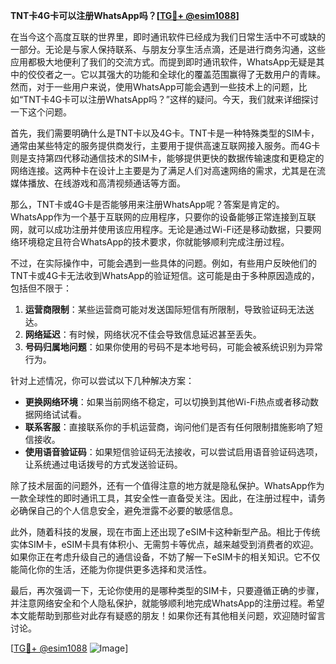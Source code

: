 **TNT卡4G卡可以注册WhatsApp吗？[[TG💪+ @esim1088](https://t.me/s/esim1088)]**

在当今这个高度互联的世界里，即时通讯软件已经成为我们日常生活中不可或缺的一部分。无论是与家人保持联系、与朋友分享生活点滴，还是进行商务沟通，这些应用都极大地便利了我们的交流方式。而提到即时通讯软件，WhatsApp无疑是其中的佼佼者之一。它以其强大的功能和全球化的覆盖范围赢得了无数用户的青睐。然而，对于一些用户来说，使用WhatsApp可能会遇到一些技术上的问题，比如“TNT卡4G卡可以注册WhatsApp吗？”这样的疑问。今天，我们就来详细探讨一下这个问题。

首先，我们需要明确什么是TNT卡以及4G卡。TNT卡是一种特殊类型的SIM卡，通常由某些特定的服务提供商发行，主要用于提供高速互联网接入服务。而4G卡则是支持第四代移动通信技术的SIM卡，能够提供更快的数据传输速度和更稳定的网络连接。这两种卡在设计上主要是为了满足人们对高速网络的需求，尤其是在流媒体播放、在线游戏和高清视频通话等方面。

那么，TNT卡或4G卡是否能够用来注册WhatsApp呢？答案是肯定的。WhatsApp作为一个基于互联网的应用程序，只要你的设备能够正常连接到互联网，就可以成功注册并使用该应用程序。无论是通过Wi-Fi还是移动数据，只要网络环境稳定且符合WhatsApp的技术要求，你就能够顺利完成注册过程。

不过，在实际操作中，可能会遇到一些具体的问题。例如，有些用户反映他们的TNT卡或4G卡无法收到WhatsApp的验证短信。这可能是由于多种原因造成的，包括但不限于：

1. **运营商限制**：某些运营商可能对发送国际短信有所限制，导致验证码无法送达。
2. **网络延迟**：有时候，网络状况不佳会导致信息延迟甚至丢失。
3. **号码归属地问题**：如果你使用的号码不是本地号码，可能会被系统识别为异常行为。

针对上述情况，你可以尝试以下几种解决方案：

- **更换网络环境**：如果当前网络不稳定，可以切换到其他Wi-Fi热点或者移动数据网络试试看。
- **联系客服**：直接联系你的手机运营商，询问他们是否有任何限制措施影响了短信接收。
- **使用语音验证码**：如果短信验证码无法接收，可以尝试启用语音验证码选项，让系统通过电话拨号的方式发送验证码。

除了技术层面的问题外，还有一个值得注意的地方就是隐私保护。WhatsApp作为一款全球性的即时通讯工具，其安全性一直备受关注。因此，在注册过程中，请务必确保自己的个人信息安全，避免泄露不必要的敏感信息。

此外，随着科技的发展，现在市面上还出现了eSIM卡这种新型产品。相比于传统实体SIM卡，eSIM卡具有体积小、无需剪卡等优点，越来越受到消费者的欢迎。如果你正在考虑升级自己的通信设备，不妨了解一下eSIM卡的相关知识。它不仅能简化你的生活，还能为你提供更多选择和灵活性。

最后，再次强调一下，无论你使用的是哪种类型的SIM卡，只要遵循正确的步骤，并注意网络安全和个人隐私保护，就能够顺利地完成WhatsApp的注册过程。希望本文能帮助到那些对此存有疑惑的朋友！如果你还有其他相关问题，欢迎随时留言讨论。

[[TG💪+ @esim1088](https://t.me/s/esim1088) ![Image](https://i.postimg.cc/4NQfJmqS/Snipaste-2025-05-13-00-14-12.png)]